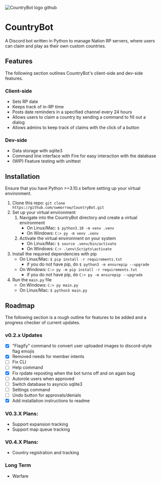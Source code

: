 ![CountryBot logo github](https://i.imgur.com/rSMISgD.png)

# CountryBot
A Discord bot written in Python to manage Nation RP servers, where users can claim and play as their own custom countries.

## Features
The following section outlines CountryBot's client-side and dev-side features.

### Client-side
- Sets RP date
- Keeps track of in-RP time
- Posts date reminders in a specified channel every 24 hours
- Allows users to claim a country by sending a command to fill out a dialog
- Allows admins to keep track of claims with the click of a button

### Dev-side
- Data storage with sqlite3
- Command line interface with Fire for easy interaction with the database
- (WIP) Feature testing with unittest

## Installation
Ensure that you have Python >=3.10.x before setting up your virtual environment.
1. Clone this repo: `git clone https://github.com/swmorrow/CountryBot.git`
1. Set up your virtual environment
    1. Navigate into the CountryBot directory and create a virtual environment
        - On Linux/Mac: `$ python3.10 -m venv .venv`
        - On Windows: `C:> py -m venv .venv`
    1. Activate the virtual environment on your system
        - On Linux/Mac: `$ source .venv/bin/activate`
        - On Windows: `C:> .\env\Scripts\activate`
1. Install the required dependencies with pip
    - On Linux/Mac: `$ pip install -r requirements.txt`
        - if you do not have pip, do `$ python3 -m ensurepip --upgrade`
    - On Windows: `C:> py -m pip install -r requirements.txt`
        - if you do not have pip, do `C:> py -m ensurepip --upgrade`
1. Run the `main.py` file
    - On Windows: `C:> py main.py`
    - On Linux/Mac: `$ python3 main.py`
    
## Roadmap
The following section is a rough outline for features to be added and a progress checker of current updates.

### v0.2.x Updates
- [x] "Flagify" command to convert user uploaded images to discord-style flag emojis
- [x] Removed needs for member intents
- [ ] Fix CLI
- [ ] Help command
- [x] Fix rpdate reposting when the bot turns off and on again bug
- [ ] Autorole users when approved
- [ ] Switch database to asyncio sqlite3
- [ ] Settings command
- [ ] Undo button for approvals/denials
- [x] Add installation instructions to readme

### V0.3.X Plans:
- Support expansion tracking
- Support map queue tracking

### V0.4.X Plans:
- Country registration and tracking

### Long Term
- Warfare